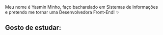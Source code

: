 
<p align="left"> 
  Meu nome é Yasmin Minho, faço bacharelado em Sistemas de Informações e pretendo me tornar uma Desenvolvedora Front-End! ✨
</p>

## Gosto de estudar:

<p align="left">
  <img src="https://img.shields.io/badge/HTML5-E34F26?style=for-the-badge&logo=html5&logoColor=white" alt=""/>
  <img src="https://img.shields.io/badge/CSS3-1572B6?style=for-the-badge&logo=css3&logoColor=white" alt=""/>

  <img src="https://img.shields.io/badge/JavaScript-323330?style=for-the-badge&logo=javascript&logoColor=F7DF1E" alt=""/>
</p>
